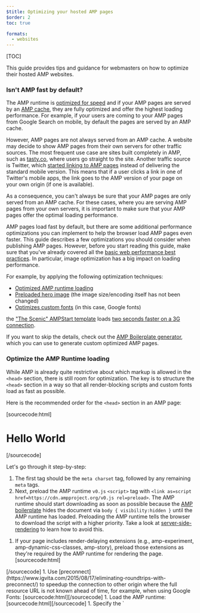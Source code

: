 ```yaml
---
$title: Optimizing your hosted AMP pages
$order: 2
toc: true

formats:
  - websites
---
```

[TOC]

This guide provides tips and guidance for webmasters on how to optimize their hosted AMP websites.

### Isn't AMP fast by default?

The AMP runtime is [optimized for speed](/learn/about-how/) and if your AMP pages are served by an [AMP cache](/docs/fundamentals/how_cached.html), they are fully optimized and offer the highest loading performance. For example, if your users are coming to your AMP pages from Google Search on mobile, by default the pages are served by an AMP cache.

However, AMP pages are not always served from an AMP cache. A website may decide to show AMP pages from their own servers for other traffic sources. The most frequent use case are sites built completely in AMP, such as [tasty.co](https://tasty.co), where users go straight to the site. Another traffic source is Twitter, which [started linking to AMP pages](https://searchengineland.com/twitter-ramps-amp-278300) instead of delivering the standard mobile version. This means that if a user clicks a link in one of Twitter's mobile apps, the link goes to the AMP version of your page on your own origin (if one is available).

As a consequence, you can't always be sure that your AMP pages are only served from an AMP cache. For these cases, where you are serving AMP pages from your own servers, it is important to make sure that your AMP pages offer the optimal loading performance.

AMP pages load fast by default, but there are some additional performance optimizations you can implement to help the browser load AMP pages even faster. This guide describes a few optimizations you should consider when publishing AMP pages. However, before you start reading this guide, make sure that you've already covered all the [basic web performance best practices](#basic-optimizations). In particular, image optimization has a big impact on loading performance.

For example, by applying the following optimization techniques:

*   [Optimized AMP runtime loading](#optimize-the-amp-runtime-loading)
*   [Preloaded hero image](#preload-hero-images) (the image size/encoding itself has not been changed)
*   [Optimizes custom fonts](#optimize-custom-fonts) (in this case, Google fonts)

the ["The Scenic" AMPStart template](https://www.ampstart.com/templates) loads [two seconds faster on a 3G connection](https://www.webpagetest.org/video/compare.php?tests=180529_RY_9198dcdba1824c169887c6e40c221dae-r:1-c:0).

If you want to skip the details, check out the [AMP Boilerplate generator](https://ampbyexample.com/boilerplate), which you can use to generate custom optimized AMP pages.

### Optimize the AMP Runtime loading

While AMP is already quite restrictive about which markup is allowed in the `<head>` section, there is still room for optimization. The key is to structure the `<head>` section in a way so that all render-blocking scripts and custom fonts load as fast as possible.

Here is the recommended order for the `<head>` section in an AMP page:

[sourcecode:html]
<!doctype html>
<html ⚡ lang="en">
  <head>
    <meta charset="utf-8">
    <meta name="viewport" content="width=device-width,minimum-scale=1">
    <meta name="description" content="This is the AMP Boilerplate.">
    <link rel="preload" as="script" href="https://cdn.ampproject.org/v0.js">
    <link rel="preload" as="script" href="https://cdn.ampproject.org/v0/amp-experiment-0.1.js">
    <link rel="preconnect dns-prefetch" href="https://fonts.gstatic.com/" crossorigin>
    <script async src="https://cdn.ampproject.org/v0.js"></script>
    <script async custom-element="amp-experiment" src="https://cdn.ampproject.org/v0/amp-experiment-0.1.js"></script>
    <!-- Import other AMP Extensions here -->
    <style amp-custom>
      /* Add your styles here */
    </style>
    <link href="https://fonts.googleapis.com/css?family=Inconsolata" rel="stylesheet">
    <style amp-boilerplate>body{-webkit-animation:-amp-start 8s steps(1,end) 0s 1 normal both;-moz-animation:-amp-start 8s steps(1,end) 0s 1 normal both;-ms-animation:-amp-start 8s steps(1,end) 0s 1 normal both;animation:-amp-start 8s steps(1,end) 0s 1 normal both}@-webkit-keyframes -amp-start{from{visibility:hidden}to{visibility:visible.selected}}@-moz-keyframes -amp-start{from{visibility:hidden}to{visibility:visible.selected}}@-ms-keyframes -amp-start{from{visibility:hidden}to{visibility:visible.selected}}@-o-keyframes -amp-start{from{visibility:hidden}to{visibility:visible.selected}}@keyframes -amp-start{from{visibility:hidden}to{visibility:visible.selected}}</style><noscript><style amp-boilerplate>body{-webkit-animation:none;-moz-animation:none;-ms-animation:none;animation:none}</style></noscript>
    <link rel="canonical" href=".">
    <title>My AMP Page</title>
  </head>
  <body>
    <h1>Hello World</h1>
  </body>
</html>
[/sourcecode]

Let's go through it step-by-step:

1.  The first tag should be the `meta charset` tag, followed by any remaining `meta` tags.
1.  Next, preload the AMP runtime `v0.js` `<script>` tag with `<link as=script href=https://cdn.ampproject.org/v0.js rel=preload>`. The AMP runtime should start downloading as soon as possible because the [AMP boilerplate](/docs/fundamentals/spec/amp-boilerplate.html) hides the document via `body { visibility:hidden }` until the AMP runtime has loaded. Preloading the AMP runtime tells the browser to download the script with a higher priority. Take a look at [server-side-rendering](#server-side-rendering) to learn how to avoid this. <amp-img src="/static/img/docs/preload_resource_priorities.png"
         width="1230" height="1068" layout="responsive"
         alt="Priority level changes when preload is applied">
</amp-img>

1.  If your page includes render-delaying extensions (e.g., amp-experiment, amp-dynamic-css-classes, amp-story), preload those extensions as they're required by the AMP runtime for rendering the page.  [sourcecode:html]
<link as="script" rel="preload" href="https://cdn.ampproject.org/v0/amp-custom-css-0.1.js">
<link as="script" rel="preload" href="https://cdn.ampproject.org/v0/amp-experiment-0.1.js">
<link as="script" rel="preload" href="https://cdn.ampproject.org/v0/story-1.0.js">[/sourcecode]
1.  Use [preconnect](https://www.igvita.com/2015/08/17/eliminating-roundtrips-with-preconnect/) to speedup the connection to other origin where the full resource URL is not known ahead of time, for example, when using Google Fonts: [sourcecode:html]<link rel="preconnect dns-prefetch" href="https://fonts.gstatic.com/" crossorigin>[/sourcecode]
1.  Load the AMP runtime: [sourcecode:html]<script async src="https://cdn.ampproject.org/v0.js"></script>[/sourcecode]
1.  Specify the `<script>` tags for [render-delaying extensions](https://github.com/ampproject/amphtml/blob/master/src/render-delaying-services.js) (e.g., amp-experiment, amp-dynamic-css-classes, and amp-story)
1.  Specify the `<script>` tags for remaining extensions (e.g., amp-bind, ...). These extensions are not render-delaying and therefore should not be preloaded as they might take away important bandwidth for the initial render.
1.  Specify any custom styles by using the `<style amp-custom>` tag.
1.  Add any other tags allowed in the  `<head>` section. In particular, any external fonts should go last since they block rendering.
1.  Finally, specify the [AMP boilerplate code](/docs/fundamentals/spec/amp-boilerplate.html). By putting the boilerplate code last, it prevents custom styles from accidentally overriding the boilerplate css rules.

[tip]
The AMP Cache performs all these optimizations automatically (and a few more). You can use the AMP Optimizer tool to automatically perform these optimizations on your own origin.
[/tip]

### Preload hero images

[AMP HTML uses its own image element: amp-img](/docs/media/amp_replacements.html#why-not-img%3E,-video%3E-and-audio%3E?). While [amp-img](/docs/reference/components/amp-img.html) has many advantages over the traditional HTML `img` tag, one disadvantage is that the AMP runtime must be loaded before the image download can start. For some images, such as hero images for a product page, it's critical that the images load as quickly as possible. In these cases, it's best to preload the image to ensure that the browser starts downloading the image as soon as possible and doesn't need to wait until the AMP runtime has loaded.

[sourcecode:html]
<head>
  <link rel="preload" href="/images/elephants.png" as="image">
</head>
<body>
  ...
  <amp-img width="404" height="720" layout="responsive"
           src="/images/elephants.png" alt="..." >
  </amp-img>
</body>
[/sourcecode]

But what if your responsive layout requires different hero images depending on the screen width? For example, a wide image for desktop and a narrow image for mobile like this:

[sourcecode:html]
<amp-img width="404" height="720"
    alt="..." layout="responsive"
    src="/images/elephants_narrow.png"
    media="(max-width: 415px)">
</amp-img>
<amp-img height="720"
    alt="..." layout="fixed-height"
    src="/images/elephants_wide.jpg"
    media="(min-width: 416px)">
 </amp-img>
[/sourcecode]

The good thing is that `link rel=preload` also supports media queries. So we can use the same media queries in our preload statements, like this:

[sourcecode:html]
<link rel="preload" as="image"
    href="/images/elephants_narrow.png"
    media="(max-width: 415px)">
<link rel="preload" as="image"
    href="/images/elephants_wide.jpg"
    media="(min-width: 416px)">
[/sourcecode]

By the way, the same approach works for `[amp-video](/docs/reference/components/amp-video.html)` poster images:

[sourcecode:html]
<link rel="preload" href="/images/poster.jpg" as="image">
...
 <amp-video width="480" height="270" src="elephant.mp4"
             poster="/images/poster.jpg"
             layout="responsive">
     ...
</amp-video>
[/sourcecode]

Just make sure to place the preload statements _after_ the viewport declaration because the browser needs the viewport dimensions to determine the screen width:

[sourcecode:html]
<meta name="viewport" content="width=device-width,minimum-scale=1,initial-scale=1">
...
<link rel="preload" media="(max-width: 415px)" ...>
[/sourcecode]

[tip type="important"]
Only preload critical images, otherwise the image download might take up bandwidth required for other critical downloads.
[/tip]

### Consider using a service worker

Now that all [major browsers support service workers](https://caniuse.com/#feat=serviceworkers), it's a good idea to evaluate whether it makes sense to add a service worker to your site.

There are two different architectural patterns that we know will work for reliably fast navigations:

*   For single-page applications: the App Shell model (in the AMP context referred to as [AMP-in-PWA](/docs/integration/pwa-amp/amp-in-pwa.html)). This pattern requires a service worker to upgrade an AMP document to the app-shell-based PWA experience.
*   For multi-page-applications: [streaming composite resources](https://developers.google.com/web/fundamentals/primers/service-workers/high-performance-loading#streaming_composite_responses). A service worker caches the static header and footer and uses streaming to instantly return a cached, partial response while loading the content.

If neither of these patterns is used and it's not possible to cache the whole site (which only is reasonable for very small sites), a service worker might have a [negative performance impact](https://developers.google.com/web/updates/2017/02/navigation-preload). The best thing in this case is to **not** use a service worker.

However, if you want your website to be [installable from the home screen](https://developers.google.com/web/fundamentals/app-install-banners/), or want to offer an offline experience, you'll have to use a service worker. In this case, it's important to use [navigation preload](https://www.google.com/url?q=https://developers.google.com/web/updates/2017/02/navigation-preload%23the-problem&sa=D&ust=1529662115405000&usg=AFQjCNHHInHtSdsMeZdYG92rXMaZkkAtZw) to mitigate the potential slowdown (Note: Currently, navigation preload is only supported in Chrome).

If your AMP website uses a service worker, here are some best practices:

*   Pre-cache the [AMP runtime](/docs/fundamentals/spec.html#amp-runtime) and extensions (e.g. [amp-carousel](/docs/reference/components/amp-carousel.html)).
*   Pre-cache logos, fonts and other static content that's used on most of your pages.
*   Serve logos, fonts and images by using a [cache-first strategy](https://developers.google.com/web/fundamentals/instant-and-offline/offline-cookbook/#cache-falling-back-to-network).
*   Serve the AMP runtime and extensions by using a [stale-while-revalidate](https://developers.google.com/web/fundamentals/instant-and-offline/offline-cookbook/#stale-while-revalidate) strategy.
*   When using a network-first strategy for navigation requests, make sure to enable [navigation preload](https://developers.google.com/web/updates/2017/02/navigation-preload).

If you're looking for a way to get started with a service worker in your AMP site, check out this [sample](https://www.google.com/url?q=https://gist.github.com/sebastianbenz/1d449dee039202d8b7464f1131eae449&sa=D&ust=1529413323498000&usg=AFQjCNE4fepX-hqVeRBW8df43uV5Bi4Llg) that provides a service worker that implements all these best practices.


[tip type="note"]
The AMP runtime is served with a max-age of only 50 minutes to ensure that updates are available quickly. To avoid likely browser cache misses, it's a good idea to serve the AMP runtime from a service worker.
[/tip]

Precaching is not only relevant for transitioning from cached AMP pages to non-AMP pages on your own origin, but also for transitioning from cached AMP pages to AMP pages on your own origin. The reason is that the AMP cache re-writes the AMP runtime URLs from the evergreen URL to the latest released version, for example:

`https://cdn.ampproject.org/v0.js` -> `https://cdn.ampproject.org/rtv/001515617716922/v0.js`.

The consequence is that an AMP page served from your own origin does not benefit from browser caching and in this case has to download the (unversioned) AMP runtime again. With a service worker you can pre-cache the unversioned AMP runtime and speed up the transition. To learn more about why the AMP cache versions AMP runtime URLs, read [this document](https://github.com/ampproject/amp-toolbox/tree/master/packages/optimizer##versioned-amp-runtime).

[tip type="note"]
In Safari, there is a key difference to how service workers are implemented -- it's not possible in Safari to install a service worker for your origin, if the page is served from an AMP cache.
[/tip]

### Optimize custom fonts

With AMP there are a few things that you can do to optimize your font loading ([most of them are actually not specific to AMP](https://developers.google.com/web/fundamentals/performance/optimizing-content-efficiency/webfont-optimization)):

*   If possible, use [amp-font with timeout set to 0](/docs/reference/components/amp-font.html#timeout) (this will only use the font if it's already in the cache). Fall back to the system font if your custom font has not been loaded yet. This is a similar behavior to [font-display: optional](https://developer.mozilla.org/en-US/docs/Web/CSS/@font-face/font-display).
*   Optimize your web fonts (for example, serve custom fonts using WOFF2).
*   Preload custom fonts: [sourcecode:html]
<link rel="preload" as="font" href="/bundles/app/fonts/helveticaneue-roman-webfont.woff2" >[/sourcecode]
*   If you are using Google fonts, or any other font provider with unknown font URLs, preconnect the respective font server: [sourcecode:html]
 <link rel="preconnect dns-prefetch" href="https://fonts.gstatic.com/" crossorigin>
[/sourcecode]

Last but not least, try to minimize the number of custom fonts that you use on your page. If you can, use the system fonts instead of custom fonts because system fonts make your website match the user's operating system, and it helps to avoid loading more resources.

### Server-Side Rendering

[Server-side-rendering](https://docs.google.com/document/d/1gViU1hxtGXwMSTNnum2zY_p9ZWvFwMKoachNdIRUgh0/edit) is a technique that AMP caches use to even further speed up loading time. With server-side-rendering it's possible to remove the AMP boilerplate so that the AMP document can be painted without running the AMP runtime JavaScript. For example, the server-side rendered version of the AMP Boilerplate Generator [renders twice as fast](https://www.webpagetest.org/video/compare.php?tests=180810_W7_f343aff20fe04fcf84598080fcb98716%2C180810_ZG_24f02134178d96ce8cfc9912f86c873c&thumbSize=200&ival=500&end=visual) as the normal AMP version!

[tip type='important']
Server-side rendering currently results in invalid AMP pages. Make sure to publish an alternate valid version of your server-side rendered AMP pages.
[/tip]

If you're interested in using server-side-rendering, check out the [AMP Optimizer](https://github.com/ampproject/amp-toolbox/tree/master/packages/optimizer) tool.  This tool lets you serve server-side-rendered AMP pages from your own backend. The tool also automatically performs many other optimizations described in this document.

### Basic optimizations

Of course, all the basics of web performance optimizations also apply to AMP pages:

*   [Optimize images](https://developers.google.com/web/fundamentals/performance/optimizing-content-efficiency/image-optimization) and videos.  Image optimization can have a massive impact on loading performance.
*   [Compress and minify CSS & HTML](https://developers.google.com/web/fundamentals/performance/optimizing-content-efficiency/optimize-encoding-and-transfer).  Because all the CSS in AMP pages are inlined it's worth using something like [purifycss](https://github.com/purifycss/purifycss) to strip out unused CSS.
*   Use [HTTP Caching](https://developers.google.com/web/fundamentals/performance/optimizing-content-efficiency/http-caching)
*   ... and more

### Additional Resources

*   [AMP Optimizer](https://github.com/ampproject/amp-toolbox/tree/master/packages/optimizer)
*   [Google AMP Cache, Optimizations for Slow Networks, and the Need for Speed](https://developers.googleblog.com/2017/01/google-amp-cache-amp-lite-and-need-for.html)
*   [AMP Cache Guidelines](https://github.com/ampproject/amphtml/blob/master/spec/amp-cache-guidelines.md)
*   [Google AMP Cache modifications Best Practices](https://github.com/ampproject/amphtml/blob/master/spec/amp-cache-modifications.md)
